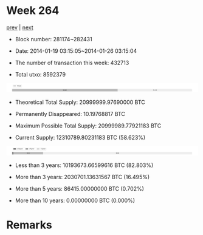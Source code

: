 # Week 264

[prev](week0263.md) | [next](week0265.md)

- Block number: 281174~282431

- Date: 2014-01-19 03:15:05~2014-01-26 03:15:04

- The number of transaction this week: 432713

- Total utxo: 8592379

![](../images/mined_week0264.png)

- Theoretical Total Supply: 20999999.97690000 BTC

- Permanently Disappeared: 10.19768817 BTC

- Maximum Possible Total Supply: 20999989.77921183 BTC

- Current Supply: 12310789.80231183 BTC (58.623%)

![](../images/year_week0264.png)


- Less than 3 years: 10193673.66599616 BTC (82.803%)

- More than 3 years: 2030701.13631567 BTC (16.495%)

- More than 5 years: 86415.00000000 BTC (0.702%)

- More than 10 years: 0.00000000 BTC (0.000%)

# Remarks

